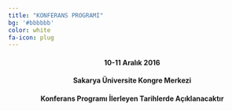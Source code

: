 ```yaml
---
title: "KONFERANS PROGRAMI"
bg: '#bbbbbb'
color: white
fa-icon: plug
---
```


<center>
<h4>10-11 Aralık 2016</h4>
<h4>Sakarya Üniversite Kongre Merkezi</h4>
<h4>Konferans Programı İlerleyen Tarihlerde Açıklanacaktır</h4>
</center>

<!--<h4><center><font size="20">10 Aralık 2016 - 11 Aralık 2016</font></center><h4><br>
<h4><center><font size="20">Sakarya Üniversitesi Kongre Merkezi</font></center><h4><br>
<h4><center><font size="20">Konferans Programı İlerleyen Tarihlerde Duyurulacaktır</font></center><h4>-->







